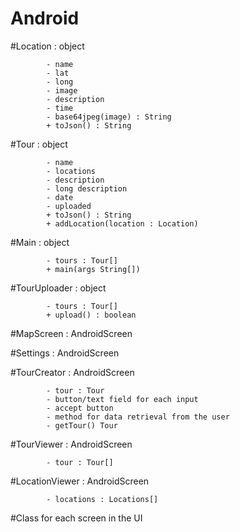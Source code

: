 Android
=======

#Location : object

```
        - name
        - lat
        - long
        - image
        - description
        - time
        - base64jpeg(image) : String
        + toJson() : String
```

#Tour : object

```
        - name
        - locations
        - description
        - long description
        - date
        - uploaded
        + toJson() : String
        + addLocation(location : Location)
```

#Main : object

```
        - tours : Tour[]
        + main(args String[])
```

#TourUploader : object

```
        - tours : Tour[]
        + upload() : boolean
```

#MapScreen : AndroidScreen

#Settings : AndroidScreen

#TourCreator : AndroidScreen

```
        - tour : Tour
        - button/text field for each input
        - accept button
        - method for data retrieval from the user
        - getTour() Tour
```

#TourViewer : AndroidScreen

```
        - tour : Tour[]
```

#LocationViewer : AndroidScreen

```
        - locations : Locations[]
```

#Class for each screen in the UI

